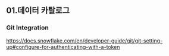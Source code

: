 ## 01.데이터 카탈로그

### Git Integration 
https://docs.snowflake.com/en/developer-guide/git/git-setting-up#configure-for-authenticating-with-a-token 
